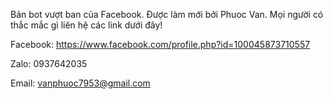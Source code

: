 Bản bot vượt ban của Facebook.
Được làm mới bởi Phuoc Van.
Mọi người có thắc mắc gì liên hệ các link dưới đây!

Facebook: https://www.facebook.com/profile.php?id=100045873710557

Zalo: 0937642035

Email: vanphuoc7953@gmail.com
